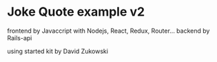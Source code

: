 Joke Quote example v2
=====================

frontend by Javaccript with Nodejs, React, Redux, Router...
backend by Rails-api

using started kit by David Zukowski

